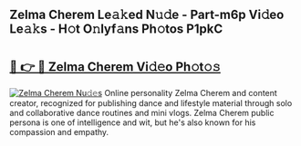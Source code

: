 ## Zelma Cherem Le𝚊𝚔ed N𝚞𝚍e - Part-m6p Vi𝚍eo Le𝚊𝚔s - H𝚘t O𝚗lyf𝚊ns Ph𝚘tos P1pkC

# <h2><a href="http://hf390yg.feru.top/?c=Zelma+Cherem">🔗 👉 🔴 Zelma Cherem Vi𝚍𝚎o Ph𝚘t𝚘𝚜</a></h2>

[![Zelma Cherem Nu𝚍𝚎s](https://i.imgur.com/0TWrTi3.gif)](http://hf390yg.feru.top/?c=Zelma+Cherem)
Online personality Zelma Cherem and content creator, recognized for publishing dance and lifestyle material through solo and collaborative dance routines and mini vlogs. Zelma Cherem public persona is one of intelligence and wit, but he's also known for his compassion and empathy. 
